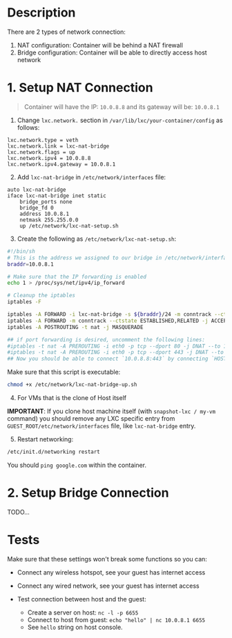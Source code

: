 # Description 

There are 2 types of network connection: 

1. NAT configuration: Container will be behind a NAT firewall
2. Bridge configuration: Container will be able to directly access host network

# 1. Setup NAT Connection

> Container will have the IP: `10.0.8.8` and its gateway will be: `10.0.8.1`

1. Change `lxc.network.` section in `/var/lib/lxc/your-container/config` as follows: 

```
lxc.network.type = veth
lxc.network.link = lxc-nat-bridge
lxc.network.flags = up
lxc.network.ipv4 = 10.0.8.8
lxc.network.ipv4.gateway = 10.0.8.1
```

2. Add `lxc-nat-bridge` in `/etc/network/interfaces` file: 


```
auto lxc-nat-bridge
iface lxc-nat-bridge inet static
    bridge_ports none
    bridge_fd 0
    address 10.0.8.1
    netmask 255.255.0.0
    up /etc/network/lxc-nat-setup.sh
```

3. Create the following as `/etc/network/lxc-nat-setup.sh`:


```bash
#!/bin/sh
# This is the address we assigned to our bridge in /etc/network/interfaces
braddr=10.0.8.1

# Make sure that the IP forwarding is enabled 
echo 1 > /proc/sys/net/ipv4/ip_forward

# Cleanup the iptables 
iptables -F

iptables -A FORWARD -i lxc-nat-bridge -s ${braddr}/24 -m conntrack --ctstate NEW -j ACCEPT
iptables -A FORWARD -m conntrack --ctstate ESTABLISHED,RELATED -j ACCEPT
iptables -A POSTROUTING -t nat -j MASQUERADE 

## if port forwarding is desired, uncomment the following lines:
#iptables -t nat -A PREROUTING -i eth0 -p tcp --dport 80 -j DNAT --to 10.0.8.8:80
#iptables -t nat -A PREROUTING -i eth0 -p tcp --dport 443 -j DNAT --to 10.0.8.8:443
## Now you should be able to connect `10.0.8.8:443` by connecting `HOST_IP:443`. 

```

Make sure that this script is executable:

```bash
chmod +x /etc/network/lxc-nat-bridge-up.sh
```

4. For VMs that is the clone of Host itself 

**IMPORTANT**: If you clone host machine itself (with `snapshot-lxc / my-vm` command) you should remove any LXC specific entry from `GUEST_ROOT/etc/network/interfaces` file, like `lxc-nat-bridge` entry. 


5. Restart networking: 
```bash
/etc/init.d/networking restart
```

You should `ping google.com` within the container. 


# 2. Setup Bridge Connection

TODO...


# Tests 

Make sure that these settings won't break some functions so you can:

* Connect any wireless hotspot, see your guest has internet access 

* Connect any wired network, see your guest has internet access 

* Test connection between host and the guest: 

  * Create a server on host: `nc -l -p 6655`
  * Connect to host from guest: `echo "hello" | nc 10.0.8.1 6655`
  * See `hello` string on host console.

  ​




